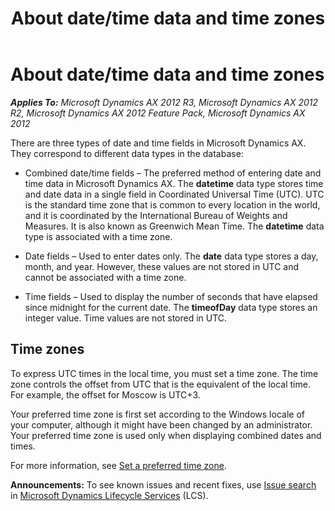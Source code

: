 ﻿---
title: About date/time data and time zones
TOCTitle: About date/time data and time zones
ms:assetid: 117fdb0b-03aa-4a97-ba84-953451830d38
ms:mtpsurl: https://technet.microsoft.com/en-us/library/Gg230928(v=AX.60)
ms:contentKeyID: 36056032
ms.date: 06/10/2016
mtps_version: v=AX.60
f1_keywords:
- UTC
- time zones
- date/time data
---

# About date/time data and time zones 


_**Applies To:** Microsoft Dynamics AX 2012 R3, Microsoft Dynamics AX 2012 R2, Microsoft Dynamics AX 2012 Feature Pack, Microsoft Dynamics AX 2012_

There are three types of date and time fields in Microsoft Dynamics AX. They correspond to different data types in the database:

  - Combined date/time fields – The preferred method of entering date and time data in Microsoft Dynamics AX. The **datetime** data type stores time and date data in a single field in Coordinated Universal Time (UTC). UTC is the standard time zone that is common to every location in the world, and it is coordinated by the International Bureau of Weights and Measures. It is also known as Greenwich Mean Time. The **datetime** data type is associated with a time zone.

  - Date fields – Used to enter dates only. The **date** data type stores a day, month, and year. However, these values are not stored in UTC and cannot be associated with a time zone.

  - Time fields – Used to display the number of seconds that have elapsed since midnight for the current date. The **timeofDay** data type stores an integer value. Time values are not stored in UTC.

## Time zones

To express UTC times in the local time, you must set a time zone. The time zone controls the offset from UTC that is the equivalent of the local time. For example, the offset for Moscow is UTC+3.

Your preferred time zone is first set according to the Windows locale of your computer, although it might have been changed by an administrator. Your preferred time zone is used only when displaying combined dates and times.

For more information, see [Set a preferred time zone](set-a-preferred-time-zone.md).

  
**Announcements:** To see known issues and recent fixes, use [Issue search](http://go.microsoft.com/fwlink/?linkid=389258) in [Microsoft Dynamics Lifecycle Services](http://go.microsoft.com/fwlink/?linkid=306505) (LCS).

